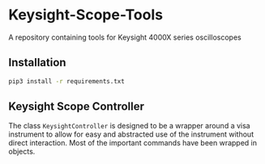 # Keysight-Scope-Tools
A repository containing tools for Keysight 4000X series oscilloscopes

## Installation

```bash
pip3 install -r requirements.txt
```

## Keysight Scope Controller

The class `KeysightController` is designed to be a wrapper around a visa instrument to allow for easy and abstracted use of the instrument without direct interaction.
Most of the important commands have been wrapped in objects.


